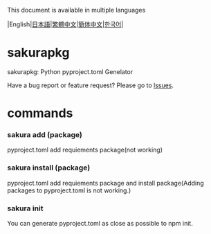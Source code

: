 This document is available in multiple languages

|English|[日本語](https://github.com/sonyakun/sakurapkg/blob/main/docs/README_JA.md)|[繁體中文](https://github.com/sonyakun/sakurapkg/blob/main/docs/README_TC.md)|[簡体中文](https://github.com/sonyakun/sakurapkg/blob/main/docs/README_SC.md)|[한국어](https://github.com/sonyakun/sakurapkg/blob/main/docs/README_KR.md)|

# sakurapkg
sakurapkg: Python pyproject.toml Genelator

Have a bug report or feature request? Please go to [lssues](https://github.com/sonyakun/pypkg/issues).
# commands
### sakura add (package)
pyproject.toml add requiements package(not working)
### sakura install (package)
pyproject.toml add requiements package and install package(Adding packages to pyproject.toml is not working.)
### sakura init
You can generate pyproject.toml as close as possible to npm init.
